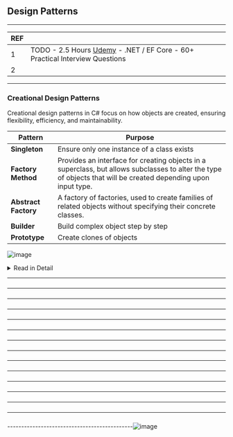 ## Design Patterns

---------------------------------------------
| REF | |
| - | - |
| 1 | TODO -  2.5 Hours [Udemy](https://luxoft.udemy.com/course/net-ef-core-50-practical-interview-questions/) - .NET / EF Core - 60+ Practical Interview Questions |
| 2 | 
---------------------------------------------
### Creational Design Patterns 

Creational design patterns in C# focus on how objects are created, ensuring flexibility, efficiency, and maintainability. 

| Pattern | Purpose |
| - | - |
| **Singleton** | Ensure only one instance of a class exists |
| **Factory Method** | Provides an interface for creating objects in a superclass, but allows subclasses to alter the type of objects that will be created depending upon input type. |
| **Abstract Factory** | A factory of factories, used to create families of related objects without specifying their concrete classes. |                  
| **Builder** | Build complex object step by step |
| **Prototype** | Create clones of objects |

![image](https://github.com/user-attachments/assets/3537cbb3-b953-45e9-b394-eb59b394ec4b)

<details>
  <summary> Read in Detail </summary>
---------------------------------------------
  
### 1. Singleton Pattern

![image](https://github.com/user-attachments/assets/7c3f94c8-ba86-4569-9ad7-e6fa09280e54)

**TODO**
- Thread safe version
- Double lock version
- How to create x instances of a class?
- Will it breach SRP?
  
---------------------------------------------
### 2. Factory Method Pattern

Defines an interface for creating an object but lets subclasses decide which class to instantiate.
🔹 Used when the exact type of object is determined at runtime.

Key Points:
    *  Centralized object creation logic.
    *  Improves code maintainability and extensibility.

![image](https://github.com/user-attachments/assets/954bb04f-0cd1-4879-be8c-603f8e83a3be)
![image](https://github.com/user-attachments/assets/f05dd0aa-3f58-4478-bc4e-adbae7eb77de)
![image](https://github.com/user-attachments/assets/91d4a584-5444-48a7-b9a8-0bc519dd1680)

---------------------------------------------
### 3. Abstract Factory Pattern

A factory of factories, used to create families of related objects.
🔹 Used in GUI toolkits, database drivers, or cross-platform applications.

Key Points:
  *    Helps maintain consistency across related objects.
  *    Used when object creation needs to be platform-independent.
    
![image](https://github.com/user-attachments/assets/a892318d-e308-472f-b01f-33254bca0944)
![image](https://github.com/user-attachments/assets/688330ea-ac24-46dc-af90-bccc302cbe53)

---------------------------------------------
### 4. Builder Pattern

Separates object creation from its representation, useful when creating complex objects.
🔹 Used in creating immutable objects, configuring objects with multiple optional parameters.

Key Points:
  *  Simplifies object creation with chained methods.
  *  Improves code readability for complex objects.

![image](https://github.com/user-attachments/assets/eef8bf9c-090d-4de9-b391-ed590db94f99)
![image](https://github.com/user-attachments/assets/5746ab10-f49d-4df9-8473-fe17464a9c36)

---------------------------------------------
### 5. Prototype Pattern

Creates new objects by cloning an existing object instead of instantiating a new one.
🔹 Used when object creation is expensive or complex.
Key Points:
  *  MemberwiseClone() performs a shallow copy.
  *  Useful when object instantiation is costly.

![image](https://github.com/user-attachments/assets/ea7575aa-d5f4-47a9-8762-84ad37931c06)
![image](https://github.com/user-attachments/assets/45cb31fb-9f5b-4626-8371-9205a549cf38)


-- Copilot -- 
![image](https://github.com/user-attachments/assets/282ff7a4-9d69-4813-8871-91f25b0833f0)

</details>

---------------------------------------------
### 

---------------------------------------------
### 

---------------------------------------------
### 

---------------------------------------------
### 

---------------------------------------------
### 

---------------------------------------------
### 

---------------------------------------------
### 

---------------------------------------------
### 

---------------------------------------------
### 

---------------------------------------------
### 

---------------------------------------------
### 

---------------------------------------------
### 

---------------------------------------------
### 

---------------------------------------------
### 

---------------------------------------------![image](https://github.com/user-attachments/assets/f2b8ffa5-2ce1-4c36-9e75-59c9cb5ea2a7)
